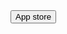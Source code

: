 <button>
  <AppstoreAddOutlined />App store
</button>
<!-- Screen reader reads: "App store button" -->

